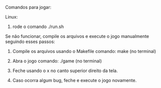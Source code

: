 Comandos para jogar:

Linux:
1. rode o comando ./run.sh

Se não funcionar, compile os arquivos e execute o jogo manualmente seguindo esses passos:

1. Compile os arquivos usando o Makefile
comando: make (no terminal)

2. Abra o jogo 
comando: ./game (no terminal)

3. Feche usando o x no canto superior direito da tela.

4. Caso ocorra algum bug, feche e execute o jogo novamente.
